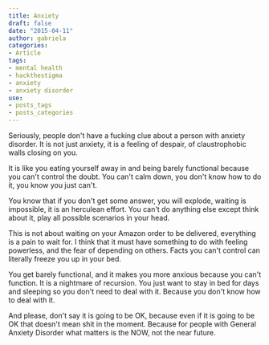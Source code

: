 ```yaml
---
title: Anxiety
draft: false
date: "2015-04-11"
author: gabriela
categories:
- Article
tags:
- mental health
- hackthestigma
- anxiety
- anxiety disorder
use:
- posts_tags
- posts_categories
---
```


Seriously, people don't have a fucking clue about a person with anxiety disorder. It is not just anxiety, it is a feeling of despair, of claustrophobic walls closing on you.

It is like you eating yourself away in and being barely functional because you can't control the doubt. You can't calm down, you don't know how to do it, you know you just can't.

You know that if you don't get some answer, you will explode, waiting is impossible, it is an herculean effort. You can't do anything else except think about it, play all possible scenarios in your head.

This is not about waiting on your Amazon order to be delivered, everything is a pain to wait for. I think that it must have something to do with feeling powerless, and the fear of depending on others. Facts you can't control can literally freeze you up in your bed.

You get barely functional, and it makes you more anxious because you can't function. It is a nightmare of recursion. You just want to stay in bed for days and sleeping so you don't need to deal with it. Because you don't know how to deal with it.

And please, don't say it is going to be OK, because even if it is going to be OK that doesn't mean shit in the moment. Because for people with General Anxiety Disorder what matters is the NOW, not the near future.